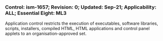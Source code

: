 ### Control: ism-1657; Revision: 0; Updated: Sep-21; Applicability: ALL; Essential Eight: ML3
<p>Application control restricts the execution of executables, software libraries, scripts, installers, compiled HTML, HTML applications and control panel applets to an organisation-approved set.</p>